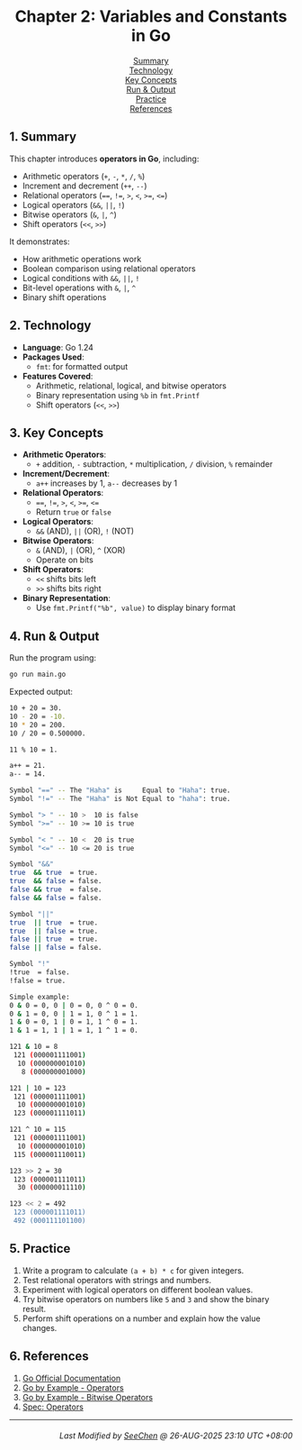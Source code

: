 <div align=center>

# Chapter 2: Variables and Constants in Go

[Summary](#1-summary)</br>
[Technology](#2-technology)</br>
[Key Concepts](#3-key-concepts)</br>
[Run & Output](#4-run--output)</br>
[Practice](#5-practice)</br>
[References](#6-references)

</div>

## 1. Summary
This chapter introduces **operators in Go**, including:
- Arithmetic operators (`+`, `-`, `*`, `/`, `%`)
- Increment and decrement (`++`, `--`)
- Relational operators (`==`, `!=`, `>`, `<`, `>=`, `<=`)
- Logical operators (`&&`, `||`, `!`)
- Bitwise operators (`&`, `|`, `^`)
- Shift operators (`<<`, `>>`)

It demonstrates:
- How arithmetic operations work
- Boolean comparison using relational operators
- Logical conditions with `&&`, `||`, `!`
- Bit-level operations with `&`, `|`, `^`
- Binary shift operations

## 2. Technology
- **Language**: Go 1.24
- **Packages Used**:
  - `fmt`: for formatted output
- **Features Covered**:
  - Arithmetic, relational, logical, and bitwise operators
  - Binary representation using `%b` in `fmt.Printf`
  - Shift operators (`<<`, `>>`)

## 3. Key Concepts
- **Arithmetic Operators**:
  - `+` addition, `-` subtraction, `*` multiplication, `/` division, `%` remainder
- **Increment/Decrement**:
  - `a++` increases by 1, `a--` decreases by 1
- **Relational Operators**:
  - `==`, `!=`, `>`, `<`, `>=`, `<=`
  - Return `true` or `false`
- **Logical Operators**:
  - `&&` (AND), `||` (OR), `!` (NOT)
- **Bitwise Operators**:
  - `&` (AND), `|` (OR), `^` (XOR)
  - Operate on bits
- **Shift Operators**:
  - `<<` shifts bits left
  - `>>` shifts bits right
- **Binary Representation**:
  - Use `fmt.Printf("%b", value)` to display binary format

## 4. Run & Output
Run the program using:
```bash
go run main.go
```

Expected output:
```bash
10 + 20 = 30.
10 - 20 = -10.
10 * 20 = 200.
10 / 20 = 0.500000.

11 % 10 = 1.

a++ = 21.
a-- = 14.

Symbol "==" -- The "Haha" is     Equal to "Haha": true.
Symbol "!=" -- The "Haha" is Not Equal to "haha": true.

Symbol "> " -- 10 >  10 is false
Symbol ">=" -- 10 >= 10 is true

Symbol "< " -- 10 <  20 is true
Symbol "<=" -- 10 <= 20 is true

Symbol "&&"
true  && true  = true.
true  && false = false.
false && true  = false.
false && false = false.

Symbol "||"
true  || true  = true.
true  || false = true.
false || true  = true.
false || false = false.

Symbol "!"
!true  = false.
!false = true.

Simple example:
0 & 0 = 0, 0 | 0 = 0, 0 ^ 0 = 0.
0 & 1 = 0, 0 | 1 = 1, 0 ^ 1 = 1.
1 & 0 = 0, 1 | 0 = 1, 1 ^ 0 = 1.
1 & 1 = 1, 1 | 1 = 1, 1 ^ 1 = 0.

121 & 10 = 8
 121 (000001111001)
  10 (000000001010)
   8 (000000001000)

121 | 10 = 123
 121 (000001111001)
  10 (000000001010)
 123 (000001111011)

121 ^ 10 = 115
 121 (000001111001)
  10 (000000001010)
 115 (000001110011)

123 >> 2 = 30
 123 (000001111011)
  30 (000000011110)

123 << 2 = 492
 123 (000001111011)
 492 (000111101100)
```

## 5. Practice
1. Write a program to calculate `(a + b) * c` for given integers.
2. Test relational operators with strings and numbers.
3. Experiment with logical operators on different boolean values.
4. Try bitwise operators on numbers like `5` and `3` and show the binary result.
5. Perform shift operations on a number and explain how the value changes.

## 6. References
1. [Go Official Documentation](https://go.dev/doc/)
2. [Go by Example - Operators](https://gobyexample.com/arithmetic)
3. [Go by Example - Bitwise Operators](https://gobyexample.com/bitwise-operations)
4. [Spec: Operators](https://go.dev/ref/spec#Operators)

---
<div align="right">

###### *Last Modified by [SeeChen](https://github.com/SeeChen/) @ 26-AUG-2025 23:10 UTC +08:00*
</div>